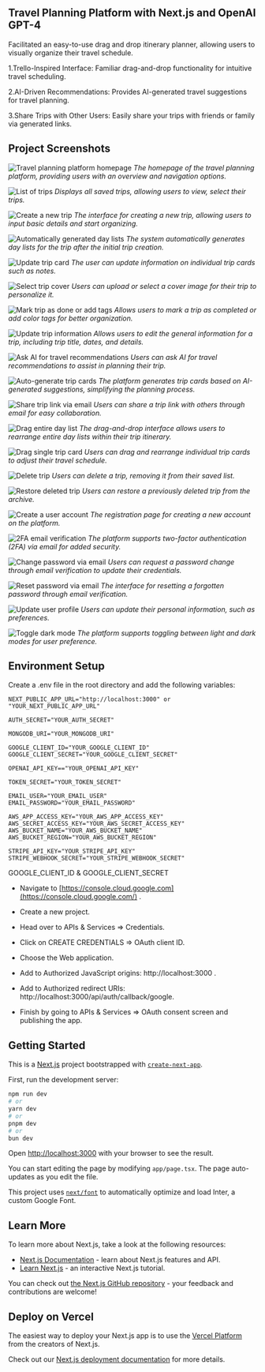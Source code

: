 ## Travel Planning Platform with Next.js and OpenAI GPT-4

Facilitated an easy-to-use drag and drop itinerary planner, allowing users to visually organize their travel schedule.

1.Trello-Inspired Interface: Familiar drag-and-drop functionality for intuitive travel scheduling.

2.AI-Driven Recommendations: Provides AI-generated travel suggestions for travel planning.

3.Share Trips with Other Users: Easily share your trips with friends or family via generated links.

## Project Screenshots
![Travel planning platform homepage](https://github.com/user-attachments/assets/6e253495-c980-4595-9b70-d01731d0dc89)
*The homepage of the travel planning platform, providing users with an overview and navigation options.*

![List of trips](https://github.com/user-attachments/assets/dedd89f4-e404-4bdb-a43d-7849bed26350)
*Displays all saved trips, allowing users to view, select their trips.*

![Create a new trip](https://github.com/user-attachments/assets/8b6ea193-ac20-4cfd-af88-f5a8c3bb8341)
*The interface for creating a new trip, allowing users to input basic details and start organizing.*

![Automatically generated day lists](https://github.com/user-attachments/assets/274c0a45-4cae-456e-bc54-f9887db21aa8)
*The system automatically generates day lists for the trip after the initial trip creation.*

![Update trip card](https://github.com/user-attachments/assets/13ea3605-d5ae-493e-a9eb-09382bf97e97)
*The user can update information on individual trip cards such as notes.*

![Select trip cover](https://github.com/user-attachments/assets/f0b3c146-334f-4b5f-af36-6c6aac3855bf)
*Users can upload or select a cover image for their trip to personalize it.*

![Mark trip as done or add tags](https://github.com/user-attachments/assets/6355e504-bed1-4597-8f18-0f7fd8ea3001)
*Allows users to mark a trip as completed or add color tags for better organization.*

![Update trip information](https://github.com/user-attachments/assets/32361ec8-a50e-440f-bc42-548dc648604c)
*Allows users to edit the general information for a trip, including trip title, dates, and details.*

![Ask AI for travel recommendations](https://github.com/user-attachments/assets/e22b6220-cb0c-475a-83a0-58cd548343d7)
*Users can ask AI for travel recommendations to assist in planning their trip.*

![Auto-generate trip cards](https://github.com/user-attachments/assets/e5308584-dbb8-4050-8b0e-4805cd1fa376)
*The platform generates trip cards based on AI-generated suggestions, simplifying the planning process.*

![Share trip link via email](https://github.com/user-attachments/assets/ecb5c65d-a9a5-4865-a9ea-8c4c42278e9f)
*Users can share a trip link with others through email for easy collaboration.*

![Drag entire day list](https://github.com/user-attachments/assets/c934c747-c243-474f-a568-aeafbca997db)
*The drag-and-drop interface allows users to rearrange entire day lists within their trip itinerary.*

![Drag single trip card](https://github.com/user-attachments/assets/afc26ff8-fadd-469c-8d24-40a52df119d7)
*Users can drag and rearrange individual trip cards to adjust their travel schedule.*

![Delete trip](https://github.com/user-attachments/assets/d17eedb7-6f4a-4b06-946f-1b7f49fc0a1e)
*Users can delete a trip, removing it from their saved list.*

![Restore deleted trip](https://github.com/user-attachments/assets/fad68248-5f72-46f7-b5f0-a8c973fb2ec2)
*Users can restore a previously deleted trip from the archive.*

![Create a user account](https://github.com/user-attachments/assets/65cb0127-dd17-47f2-ac6b-b5be6ed6bb19)
*The registration page for creating a new account on the platform.*

![2FA email verification](https://github.com/user-attachments/assets/c59907a6-b99d-4e4c-a9ad-1a2e219a3929)
*The platform supports two-factor authentication (2FA) via email for added security.*

![Change password via email](https://github.com/user-attachments/assets/f4c3cf93-4859-481f-8d65-362baa1215e6)
*Users can request a password change through email verification to update their credentials.*

![Reset password via email](https://github.com/user-attachments/assets/e9f56b81-1ab3-4769-b44c-5977dd408cbb)
*The interface for resetting a forgotten password through email verification.*

![Update user profile](https://github.com/user-attachments/assets/38771d4d-1253-4734-81b6-1a08d89ed0d5)
*Users can update their personal information, such as preferences.*

![Toggle dark mode](https://github.com/user-attachments/assets/8f315d98-91d1-43f9-9b53-c8b0d333c40a)
*The platform supports toggling between light and dark modes for user preference.*

## Environment Setup
Create a .env file in the root directory and add the following variables:

```env
NEXT_PUBLIC_APP_URL="http://localhost:3000" or "YOUR_NEXT_PUBLIC_APP_URL"

AUTH_SECRET="YOUR_AUTH_SECRET"

MONGODB_URI="YOUR_MONGODB_URI"

GOOGLE_CLIENT_ID="YOUR_GOOGLE_CLIENT_ID"
GOOGLE_CLIENT_SECRET="YOUR_GOOGLE_CLIENT_SECRET"

OPENAI_API_KEY=="YOUR_OPENAI_API_KEY"

TOKEN_SECRET="YOUR_TOKEN_SECRET"

EMAIL_USER="YOUR_EMAIL_USER"
EMAIL_PASSWORD="YOUR_EMAIL_PASSWORD"

AWS_APP_ACCESS_KEY="YOUR_AWS_APP_ACCESS_KEY"
AWS_SECRET_ACCESS_KEY="YOUR_AWS_SECRET_ACCESS_KEY"
AWS_BUCKET_NAME="YOUR_AWS_BUCKET_NAME"
AWS_BUCKET_REGION="YOUR_AWS_BUCKET_REGION"

STRIPE_API_KEY="YOUR_STRIPE_API_KEY"
STRIPE_WEBHOOK_SECRET="YOUR_STRIPE_WEBHOOK_SECRET"

```

GOOGLE_CLIENT_ID & GOOGLE_CLIENT_SECRET

- Navigate to [https://console.cloud.google.com](https://console.cloud.google.com/) .

- Create a new project.

- Head over to APIs & Services => Credentials.
  
- Click on CREATE CREDENTIALS => OAuth client ID.
  
- Choose the Web application.

- Add to Authorized JavaScript origins: http://localhost:3000 .

- Add to Authorized redirect URIs: http://localhost:3000/api/auth/callback/google.
  
- Finish by going to APIs & Services => OAuth consent screen and publishing the app.

## Getting Started

This is a [Next.js](https://nextjs.org/) project bootstrapped with [`create-next-app`](https://github.com/vercel/next.js/tree/canary/packages/create-next-app).

First, run the development server:

```bash
npm run dev
# or
yarn dev
# or
pnpm dev
# or
bun dev
```

Open [http://localhost:3000](http://localhost:3000) with your browser to see the result.

You can start editing the page by modifying `app/page.tsx`. The page auto-updates as you edit the file.

This project uses [`next/font`](https://nextjs.org/docs/basic-features/font-optimization) to automatically optimize and load Inter, a custom Google Font.

## Learn More

To learn more about Next.js, take a look at the following resources:

- [Next.js Documentation](https://nextjs.org/docs) - learn about Next.js features and API.
- [Learn Next.js](https://nextjs.org/learn) - an interactive Next.js tutorial.

You can check out [the Next.js GitHub repository](https://github.com/vercel/next.js/) - your feedback and contributions are welcome!

## Deploy on Vercel

The easiest way to deploy your Next.js app is to use the [Vercel Platform](https://vercel.com/new?utm_medium=default-template&filter=next.js&utm_source=create-next-app&utm_campaign=create-next-app-readme) from the creators of Next.js.

Check out our [Next.js deployment documentation](https://nextjs.org/docs/deployment) for more details.
